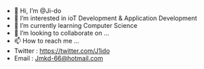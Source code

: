 - 👋 Hi, I’m @Ji-do
- 👀 I’m interested in ioT Development & Application Development
- 🌱 I’m currently learning Computer Science
- 💞️ I’m looking to collaborate on ...
- 📫 How to reach me ...
- Twitter : https://twitter.com/J1ido
- Email : Jmkd-66@hotmail.com

<!---
Ji-do/Ji-do is a ✨ special ✨ repository because its `README.md` (this file) appears on your GitHub profile.
You can click the Preview link to take a look at your changes.
--->
